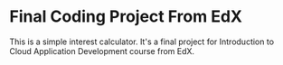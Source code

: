 # Final Coding Project From EdX
This is a simple interest calculator. It's a final project for Introduction to Cloud Application Development course from EdX.
